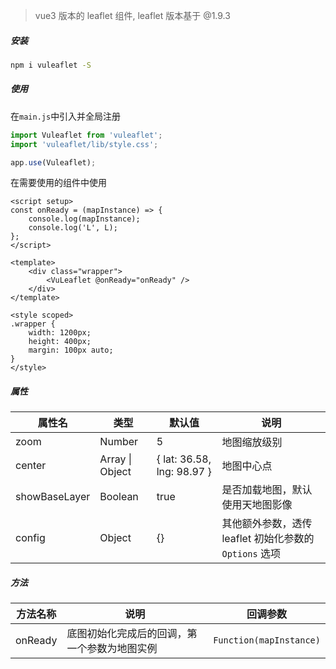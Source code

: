 > vue3 版本的 leaflet 组件, leaflet 版本基于 @1.9.3

##### 安装

```bash
npm i vuleaflet -S
```

##### 使用

在`main.js`中引入并全局注册

```js
import Vuleaflet from 'vuleaflet';
import 'vuleaflet/lib/style.css';

app.use(Vuleaflet);
```

在需要使用的组件中使用

```vue
<script setup>
const onReady = (mapInstance) => {
	console.log(mapInstance);
	console.log('L', L);
};
</script>

<template>
	<div class="wrapper">
		<VuLeaflet @onReady="onReady" />
	</div>
</template>

<style scoped>
.wrapper {
	width: 1200px;
	height: 400px;
	margin: 100px auto;
}
</style>
```

##### 属性

| 属性名        | 类型            | 默认值                     | 说明                                                   |
| ------------- | --------------- | -------------------------- | ------------------------------------------------------ |
| zoom          | Number          | 5                          | 地图缩放级别                                           |
| center        | Array \| Object | { lat: 36.58, lng: 98.97 } | 地图中心点                                             |
| showBaseLayer | Boolean         | true                       | 是否加载地图，默认使用天地图影像                       |
| config        | Object          | {}                         | 其他额外参数，透传 leaflet 初始化参数的 `Options` 选项 |

##### 方法

| 方法名称 | 说明                                         | 回调参数                |
| -------- | -------------------------------------------- | ----------------------- |
| onReady  | 底图初始化完成后的回调，第一个参数为地图实例 | `Function(mapInstance)` |
